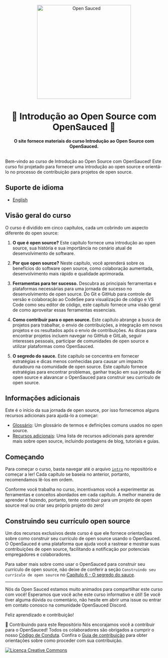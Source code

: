 <div align="center">
  <br>
  <img alt="Open Sauced" src="https://i.ibb.co/7jPXt0Z/logo1-92f1a87f.png" width="300px">
  <h1>🍕 Introdução ao Open Source com OpenSauced 🍕</h1>
    <strong>O site fornece materiais do curso Introdução ao Open Source com OpenSauced.</strong>
</div>
<br> 

Bem-vindo ao curso de Introdução ao Open Source com OpenSauced! Este curso foi projetado para fornecer uma introdução ao open source e orientá-lo no processo de contribuição para projetos de open source. 

## Suporte de idioma

- [English](../../README.md)

## Visão geral do curso

O curso é dividido em cinco capítulos, cada um cobrindo um aspecto diferente do open source:

1. **O que é open source?** Este capítulo fornece uma introdução ao open source, sua história e sua importância no cenário atual de desenvolvimento de software.

2. **Por que open source?** Neste capítulo, você aprenderá sobre os benefícios do software open source, como colaboração aumentada, desenvolvimento mais rápido e qualidade aprimorada.

3. **Ferramentas para ter sucesso.** Descubra as principais ferramentas e plataformas necessárias para uma jornada de sucesso no desenvolvimento de open source. Do Git e GitHub para controle de versão e colaboração ao CodeSee para visualização de código e VS Code como seu editor de código, este capítulo fornece uma visão geral de como aproveitar essas ferramentas essenciais.

4. **Como contribuir para o open source.** 
Este capítulo abrange a busca de projetos para trabalhar, o envio de contribuições, a integração em novos projetos e os resultados após o envio de contribuições. As dicas para encontrar projetos incluem navegar no GitHub e GitLab, seguir interesses pessoais, participar de comunidades de open source e utilizar plataformas como OpenSauced.

5. **O segredo do sauce.**
Este capítulo se concentra em fornecer estratégias e dicas menos conhecidas para causar um impacto duradouro na comunidade de open source. Este capítulo fornece estratégias para encontrar problemas, ganhar tração em sua jornada de open source e alavancar o OpenSauced para construir seu currículo de open source.

## Informações adicionais

Este é o início da sua jornada de open source, por isso fornecemos alguns recursos adicionais para ajudá-lo a começar:
- [Glossário](/translations/pt-br/09-glossário.md): Um glossário de termos e definições comuns usados no open source.
- [Recursos adicionais](/translations/pt-br/08-recursos-adicionais.md): Uma lista de recursos adicionais para aprender mais sobre open source, incluindo postagens de blog, tutoriais e guias.

## Começando

Para começar o curso, basta navegar até o arquivo [`intro`](/translations/pt-br/01-introdução.md) no repositório e começar a ler! Cada capítulo se baseia no anterior, portanto, recomendamos lê-los em ordem.

Conforme você trabalha no curso, incentivamos você a experimentar as ferramentas e conceitos abordados em cada capítulo. A melhor maneira de aprender é fazendo, portanto, tente contribuir para um projeto de open source real ou criar seu próprio projeto do zero!

## Construindo seu currículo open source

Um dos recursos exclusivos deste curso é que ele fornece orientações sobre como construir seu currículo de open source usando o OpenSauced. O OpenSauced é uma plataforma que ajuda você a rastrear e mostrar suas contribuições de open source, facilitando a notificação por potenciais empregadores e colaboradores.

Para saber mais sobre como usar o OpenSauced para construir seu currículo de open source, não deixe de conferir a seção `Construindo seu currículo de open source` no [Capítulo 6 - O segredo do sauce](/translations/pt-br/06-o-segredo-do%20sauce.md).

<hr/>

Nós da Open Sauced estamos muito animados para compartilhar este curso com você! Esperamos que você ache este curso informativo e útil! Se você tiver alguma dúvida ou comentário, não hesite em abrir uma issue ou entrar em contato conosco na comunidade OpenSauced Discord.

Feliz aprendizado e contribuição!

🤝 Contribuindo para este Repositório Nós encorajamos você a contribuir para o OpenSauced! Todos os colaboradores são obrigados a cumprir o nosso [Código de Conduta](https://github.com/open-sauced/.github/blob/main/CODE_OF_CONDUCT.md). Confira o [Guia de contribuição](https://docs.opensauced.pizza/contributing/introduction-to-contributing/) para obter orientações sobre como proceder com sua contribuição.

[![Licença Creative Commons](https://i.creativecommons.org/l/by/4.0/88x31.png)](https://creativecommons.org/licenses/by/4.0/deed.pt_BR)
